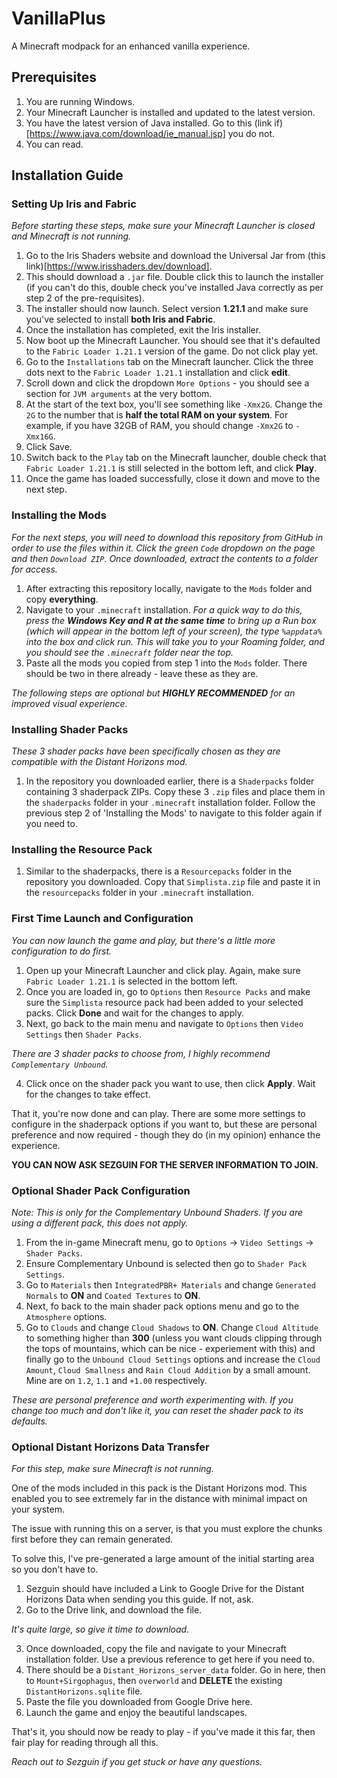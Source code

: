 # VanillaPlus
A Minecraft modpack for an enhanced vanilla experience.

## Prerequisites

1. You are running Windows.
2. Your Minecraft Launcher is installed and updated to the latest version.
3. You have the latest version of Java installed. Go to this (link if)[https://www.java.com/download/ie_manual.jsp] you do not.
4. You can read.

## Installation Guide

### Setting Up Iris and Fabric

*Before starting these steps, make sure your Minecraft Launcher is closed and Minecraft is not running.*

1. Go to the Iris Shaders website and download the Universal Jar from (this link)[https://www.irisshaders.dev/download].
2. This should download a `.jar` file. Double click this to launch the installer (if you can't do this, double check you've installed Java correctly as per step 2 of the pre-requisites).
3. The installer should now launch. Select version **1.21.1** and make sure you've selected to install **both Iris and Fabric**.
4. Once the installation has completed, exit the Iris installer.
5. Now boot up the Minecraft Launcher. You should see that it's defaulted to the `Fabric Loader 1.21.1` version of the game. Do not click play yet.
6. Go to the `Installations` tab on the Minecraft launcher. Click the three dots next to the `Fabric Loader 1.21.1` installation and click **edit**.
7. Scroll down and click the dropdown `More Options` - you should see a section for `JVM arguments` at the very bottom.
8. At the start of the text box, you'll see something like `-Xmx2G`. Change the `2G` to the number that is **half the total RAM on your system**. For example, if you have 32GB of RAM, you should change `-Xmx2G` to `-Xmx16G`.
9. Click Save.
10. Switch back to the `Play` tab on the Minecraft launcher, double check that `Fabric Loader 1.21.1` is still selected in the bottom left, and click **Play**.
11. Once the game has loaded successfully, close it down and move to the next step.

### Installing the Mods

*For the next steps, you will need to download this repository from GitHub in order to use the files within it. Click the green `Code` dropdown on the page and then `Download ZIP`. Once downloaded, extract the contents to a folder for access.*

1. After extracting this repository locally, navigate to the `Mods` folder and copy **everything**.
2. Navigate to your `.minecraft` installation. *For a quick way to do this, press the **Windows Key and R at the same time** to bring up a Run box (which will appear in the bottom left of your screen), the type `%appdata%` into the box and click run. This will take you to your Roaming folder, and you should see the `.minecraft` folder near the top.*
3. Paste all the mods you copied from step 1 into the `Mods` folder. There should be two in there already - leave these as they are.

*The following steps are optional but **HIGHLY RECOMMENDED** for an improved visual experience.*

### Installing Shader Packs

*These 3 shader packs have been specifically chosen as they are compatible with the Distant Horizons mod.*

1. In the repository you downloaded earlier, there is a `Shaderpacks` folder containing 3 shaderpack ZIPs. Copy these 3 `.zip` files and place them in the `shaderpacks` folder in your `.minecraft` installation folder. Follow the previous step 2 of 'Installing the Mods' to navigate to this folder again if you need to.

### Installing the Resource Pack

1. Similar to the shaderpacks, there is a `Resourcepacks` folder in the repository you downloaded. Copy that `Simplista.zip` file and paste it in the `resourcepacks` folder in your `.minecraft` installation.

### First Time Launch and Configuration

*You can now launch the game and play, but there's a little more configuration to do first.*

1. Open up your Minecraft Launcher and click play. Again, make sure `Fabric Loader 1.21.1` is selected in the bottom left.
2. Once you are loaded in, go to `Options` then `Resource Packs` and make sure the `Simplista` resource pack had been added to your selected packs. Click **Done** and wait for the changes to apply.
3. Next, go back to the main menu and navigate to `Options` then `Video Settings` then `Shader Packs`.

*There are 3 shader packs to choose from, I highly recommend `Complementary Unbound`.*

4. Click once on the shader pack you want to use, then click **Apply**. Wait for the changes to take effect.

That it, you're now done and can play. There are some more settings to configure in the shaderpack options if you want to, but these are personal preference and now required - though they do (in my opinion) enhance the experience.

**YOU CAN NOW ASK SEZGUIN FOR THE SERVER INFORMATION TO JOIN.**

### Optional Shader Pack Configuration

*Note: This is only for the Complementary Unbound Shaders. If you are using a different pack, this does not apply.*

1. From the in-game Minecraft menu, go to `Options` -> `Video Settings` -> `Shader Packs`.
2. Ensure Complementary Unbound is selected then go to `Shader Pack Settings`.
3. Go to `Materials` then `IntegratedPBR+ Materials` and change `Generated Normals` to **ON** and `Coated Textures` to **ON**.
4. Next, fo back to the main shader pack options menu and go to the `Atmosphere` options.
5. Go to `Clouds` and change `Cloud Shadows` to **ON**. Change `Cloud Altitude` to something higher than **300** (unless you want clouds clipping through the tops of mountains, which can be nice - experiement with this) and finally go to the `Unbound Cloud Settings` options and increase the `Cloud Amount`, `Cloud Smallness` and `Rain Cloud Addition` by a small amount. Mine are on `1.2`, `1.1` and `+1.00` respectively.

*These are personal preference and worth experimenting with. If you change too much and don't like it, you can reset the shader pack to its defaults.*

### Optional Distant Horizons Data Transfer

*For this step, make sure Minecraft is not running.*

One of the mods included in this pack is the Distant Horizons mod. This enabled you to see extremely far in the distance with minimal impact on your system.

The issue with running this on a server, is that you must explore the chunks first before they can remain generated.

To solve this, I've pre-generated a large amount of the initial starting area so you don't have to.

1. Sezguin should have included a Link to Google Drive for the Distant Horizons Data when sending you this guide. If not, ask.
2. Go to the Drive link, and download the file.

*It's quite large, so give it time to download.*

3. Once downloaded, copy the file and navigate to your Minecraft installation folder. Use a previous reference to get here if you need to.
4. There should be a `Distant_Horizons_server_data` folder. Go in here, then to `Mount+Sirgophagus`, then `overworld` and **DELETE** the existing `DistantHorizons.sqlite` file.
5. Paste the file you downloaded from Google Drive here.
6. Launch the game and enjoy the beautiful landscapes.

That's it, you should now be ready to play - if you've made it this far, then fair play for reading through all this.

*Reach out to Sezguin if you get stuck or have any questions.*
